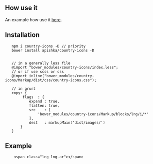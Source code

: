 ## How use it

An example how use it [here](https://apishka.github.io/country-icons/#!/).

## Installation

       npm i country-icons -D // priority
       bower install apishka/country-icons -D
       
       
       // in a generally less file
       @import "bower_modules/country-icons/index.less";
       // or if use scss or css
       @import inline("bower_modules/country-icons/Markup/dist/css/country-icons.css");
       
       // in grunt
       copy: {
            flags  : {
               expand : true,
               flatten: true,
               src    : [
                   'bower_modules/country-icons/Markup/blocks/lng/i/*'
               ],
               dest   : markupMain('dist/images/')
           }
       }


## Example

        <span class="lng lng-ar"></span> 